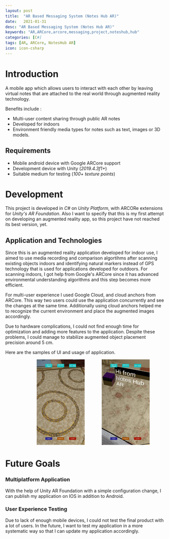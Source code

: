```yaml
---
layout: post
title:  "AR Based Messaging System (Notes Hub AR)"
date:   2021-01-31
desc: "AR Based Messaging System (Notes Hub AR)"
keywords: "AR,ARCore,arcore,messaging,project,noteshub,hub"
categories: [C#]
tags: [AR, ARCore, NotesHub AR]
icon: icon-csharp
---
```


# Introduction
A mobile app which allows users to interact with each other by leaving virtual notes that are attached to the real world through augmented reality technology.

Benefits include :
* 	Multi-user content sharing through public AR notes
* Developed for indoors
*	Environment friendly media types for notes such as text, images or 3D models.

## Requirements
*	Mobile android device with Google ARCore support
*	Development device with Unity (_2019.4.3f1+_)
*	Suitable medium for testing (_100+ texture points_) 

# Development

This project is developed in _C#_ on _Unity Platform_, with ARCORe extensions for _Unity's AR Foundation_. Also I want to specify that this is my first attempt on developing an augmented reality app, so this project have not reached its best version, yet.

## Application and Technologies

Since this is an augmented reality application developed for indoor use, I aimed to use media recording and comparison algortihms after scanning existing objects indoors and identifying natural markers instead of GPS technology that is used for applications developed for outdoors. For scanning indoors, I got help from Google's ARCore since it has advanced environmental understanding algorithms and this step becomes more efficient.

For multi-user experience I used Google Cloud, and cloud anchors from ARCore. This way two users could use the application concurrently and see the changes at the same time. Additionally using cloud anchors helped me to recognize the current environment and place the augmented images accordingly.

Due to hardware complications, I could not find enough time for optimization and adding more features to the application. Despite these problems, I could manage to stabilize augmented object placement precision around 5 cm. 

Here are the samples of UI and usage of application.
<p align="middle">
<img src="/static/assets/img/blog/arMessage/texturepoints.jpg" width="30%" hspace="50"> 
<img src="/static/assets/img/blog/arMessage/hifromnoteshub.jpg" width="30%">
</p>


# Future Goals

### Multiplatform Application

With the help of Unity AR Foundation with a simple configuration change, I can publish my application on IOS in addition to Android.

### User Experience Testing

Due to lack of enough mobile devices, I could not test the final product with a lot of users. In the future, I want to test my application in a more systematic way so that I can update my application accordingly.